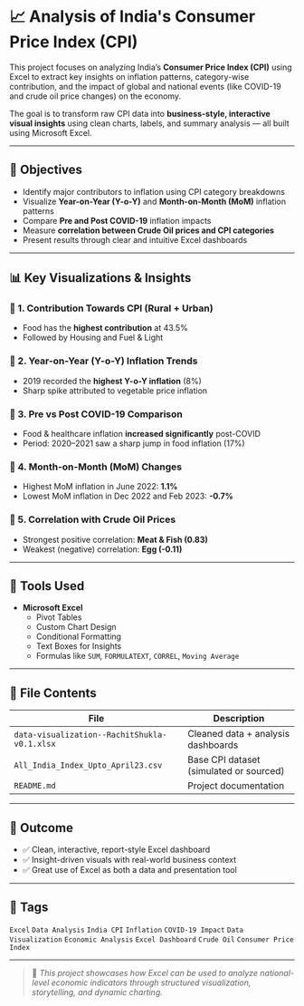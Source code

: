 # 📈 Analysis of India's Consumer Price Index (CPI)

This project focuses on analyzing India’s **Consumer Price Index (CPI)** using Excel to extract key insights on inflation patterns, category-wise contribution, and the impact of global and national events (like COVID-19 and crude oil price changes) on the economy.

The goal is to transform raw CPI data into **business-style, interactive visual insights** using clean charts, labels, and summary analysis — all built using Microsoft Excel.

---

## 🧠 Objectives

- Identify major contributors to inflation using CPI category breakdowns  
- Visualize **Year-on-Year (Y-o-Y)** and **Month-on-Month (MoM)** inflation patterns  
- Compare **Pre and Post COVID-19** inflation impacts  
- Measure **correlation between Crude Oil prices and CPI categories**  
- Present results through clear and intuitive Excel dashboards

---

## 📊 Key Visualizations & Insights

### 🔸 1. **Contribution Towards CPI (Rural + Urban)**
- Food has the **highest contribution** at 43.5%
- Followed by Housing and Fuel & Light

### 🔸 2. **Year-on-Year (Y-o-Y) Inflation Trends**
- 2019 recorded the **highest Y-o-Y inflation** (8%)  
- Sharp spike attributed to vegetable price inflation

### 🔸 3. **Pre vs Post COVID-19 Comparison**
- Food & healthcare inflation **increased significantly** post-COVID  
- Period: 2020–2021 saw a sharp jump in food inflation (17%)

### 🔸 4. **Month-on-Month (MoM) Changes**
- Highest MoM inflation in June 2022: **1.1%**  
- Lowest MoM inflation in Dec 2022 and Feb 2023: **-0.7%**

### 🔸 5. **Correlation with Crude Oil Prices**
- Strongest positive correlation: **Meat & Fish (0.83)**  
- Weakest (negative) correlation: **Egg (-0.11)**

---

## 📂 Tools Used

- **Microsoft Excel**  
  - Pivot Tables  
  - Custom Chart Design  
  - Conditional Formatting  
  - Text Boxes for Insights  
  - Formulas like `SUM`, `FORMULATEXT`, `CORREL`, `Moving Average`

---

## 📁 File Contents

| File | Description |
|------|-------------|
| `data-visualization--RachitShukla-v0.1.xlsx` | Cleaned data + analysis dashboards |
| `All_India_Index_Upto_April23.csv` | Base CPI dataset (simulated or sourced) |
| `README.md` | Project documentation |

---

## 🧾 Outcome

- ✅ Clean, interactive, report-style Excel dashboard  
- ✅ Insight-driven visuals with real-world business context  
- ✅ Great use of Excel as both a data and presentation tool

---

## 🔖 Tags

`Excel` `Data Analysis` `India CPI` `Inflation` `COVID-19 Impact` `Data Visualization` `Economic Analysis` `Excel Dashboard` `Crude Oil` `Consumer Price Index`

---

> 📌 *This project showcases how Excel can be used to analyze national-level economic indicators through structured visualization, storytelling, and dynamic charting.*


